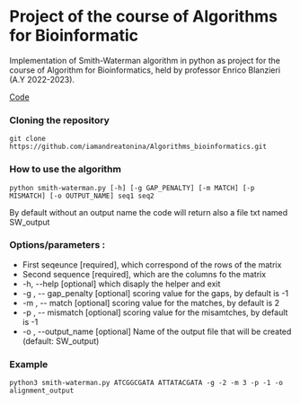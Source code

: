 # Project of the course of Algorithms for Bioinformatic

Implementation of Smith-Waterman algorithm in python as project for the course of Algorithm for Bioinformatics, held by professor Enrico Blanzieri (A.Y 2022-2023).

[Code](https://github.com/iamandreatonina/Algorithms_bioinformatics/edit/main/code)

### Cloning the repository
```
git clone https://github.com/iamandreatonina/Algorithms_bioinformatics.git
```
### How to use the algorithm 
```
python smith-waterman.py [-h] [-g GAP_PENALTY] [-m MATCH] [-p MISMATCH] [-o OUTPUT_NAME] seq1 seq2
```
By default without an output name the code will return also a file txt named SW_output

### Options/parameters : 
 * First seqeunce [required], which correspond of the rows of the matrix
 * Second sequence [required], which are the columns fo the matrix
 * -h, --help [optional] which disaply the helper and exit
 * -g , -- gap_penalty [optional] scoring value for the gaps, by default is -1
 * -m , -- match [optional] scoring value for the matches, by default is 2
 * -p , -- mismatch [optional] scoring value for the misamtches, by default is -1
 * -o , --output_name [optional] Name of the output file that will be created (default: SW_output)
 
### Example 
```
python3 smith-waterman.py ATCGGCGATA ATTATACGATA -g -2 -m 3 -p -1 -o alignment_output
```
